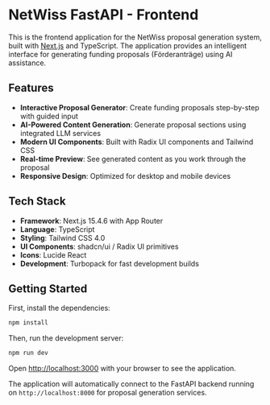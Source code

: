 # NetWiss FastAPI - Frontend

This is the frontend application for the NetWiss proposal generation system, built with [Next.js](https://nextjs.org) and TypeScript. The application provides an intelligent interface for generating funding proposals (Förderanträge) using AI assistance.

## Features

- **Interactive Proposal Generator**: Create funding proposals step-by-step with guided input
- **AI-Powered Content Generation**: Generate proposal sections using integrated LLM services
- **Modern UI Components**: Built with Radix UI components and Tailwind CSS
- **Real-time Preview**: See generated content as you work through the proposal
- **Responsive Design**: Optimized for desktop and mobile devices

## Tech Stack

- **Framework**: Next.js 15.4.6 with App Router
- **Language**: TypeScript
- **Styling**: Tailwind CSS 4.0
- **UI Components**: shadcn/ui / Radix UI primitives
- **Icons**: Lucide React
- **Development**: Turbopack for fast development builds

## Getting Started

First, install the dependencies:

```bash
npm install
```

Then, run the development server:

```bash
npm run dev
```

Open [http://localhost:3000](http://localhost:3000) with your browser to see the application.

The application will automatically connect to the FastAPI backend running on `http://localhost:8000` for proposal generation services.


